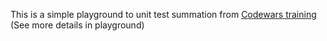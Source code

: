 This is a simple playground to unit test summation from [Codewars training](https://www.codewars.com/kata/55d24f55d7dd296eb9000030/train/swift/62ca3d6dcef6f1004adfc9ee) (See more details in playground)
